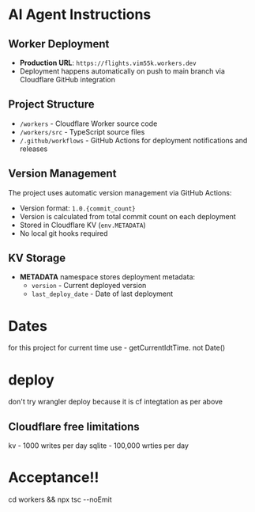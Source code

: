 # AI Agent Instructions

## Worker Deployment

- **Production URL**: `https://flights.vim55k.workers.dev`
- Deployment happens automatically on push to main branch via Cloudflare GitHub integration

## Project Structure

- `/workers` - Cloudflare Worker source code
- `/workers/src` - TypeScript source files
- `/.github/workflows` - GitHub Actions for deployment notifications and releases

## Version Management

The project uses automatic version management via GitHub Actions:

- Version format: `1.0.{commit_count}`
- Version is calculated from total commit count on each deployment
- Stored in Cloudflare KV (`env.METADATA`)
- No local git hooks required

## KV Storage

- **METADATA** namespace stores deployment metadata:
    - `version` - Current deployed version
    - `last_deploy_date` - Date of last deployment

# Dates

for this project for current time use - getCurrentIdtTime. not Date()

# deploy

don't try wrangler deploy because it is cf integtation as per above

## Cloudflare free limitations

kv - 1000 writes per day
sqlite - 100,000 wrties per day

# Acceptance!!

cd workers && npx tsc --noEmit
